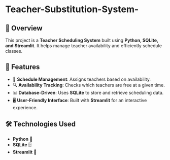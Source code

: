 # Teacher-Substitution-System-

## 📌 Overview
This project is a **Teacher Scheduling System** built using **Python, SQLite, and Streamlit**. It helps manage teacher availability and efficiently schedule classes.

## 🚀 Features
- 📅 **Schedule Management**: Assigns teachers based on availability.
- 🔍 **Availability Tracking**: Checks which teachers are free at a given time.
- 📊 **Database-Driven**: Uses **SQLite** to store and retrieve scheduling data.
- 🖥️ **User-Friendly Interface**: Built with **Streamlit** for an interactive experience.

## 🛠️ Technologies Used
- **Python** 🐍
- **SQLite** 🗄️
- **Streamlit** 🎨
